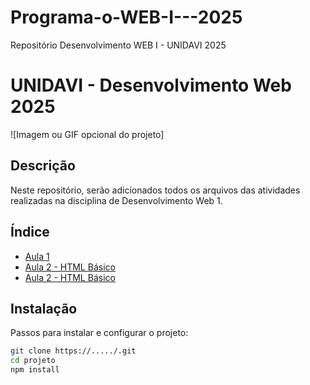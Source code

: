 # Programa-o-WEB-I---2025
Repositório Desenvolvimento WEB I - UNIDAVI 2025
# UNIDAVI - Desenvolvimento Web 2025

![Imagem ou GIF opcional do projeto]

## Descrição
Neste repositório, serão adicionados todos os arquivos das atividades realizadas na disciplina de Desenvolvimento Web 1.

## Índice

- [Aula 1](/Aula1/pagina-formulario.html)
- [Aula 2 - HTML Básico](/Aula2/HTMLBasico.html)
- [Aula 2 - HTML Básico](/Aula2/Biografia.html)

## Instalação
Passos para instalar e configurar o projeto:

```Bash
git clone https://...../.git
cd projeto
npm install
